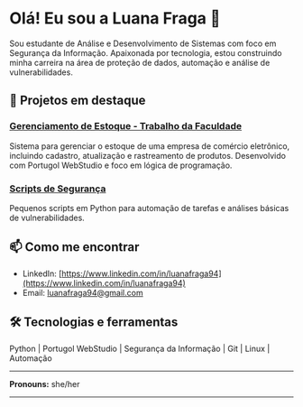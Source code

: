 # Olá! Eu sou a Luana Fraga 🚀

Sou estudante de Análise e Desenvolvimento de Sistemas com foco em Segurança da Informação. Apaixonada por tecnologia, estou construindo minha carreira na área de proteção de dados, automação e análise de vulnerabilidades.

## 🚀 Projetos em destaque

### [Gerenciamento de Estoque - Trabalho da Faculdade](https://github.com/luanafragadev/gerenciamento-estoque)
Sistema para gerenciar o estoque de uma empresa de comércio eletrônico, incluindo cadastro, atualização e rastreamento de produtos. Desenvolvido com Portugol WebStudio e foco em lógica de programação.

### [Scripts de Segurança](https://github.com/luanafragadev/scripts-seguranca)
Pequenos scripts em Python para automação de tarefas e análises básicas de vulnerabilidades.

## 📫 Como me encontrar

- LinkedIn: [https://www.linkedin.com/in/luanafraga94](https://www.linkedin.com/in/luanafraga94)  
- Email: luanafraga94@gmail.com

## 🛠 Tecnologias e ferramentas

Python | Portugol WebStudio | Segurança da Informação | Git | Linux | Automação

---

**Pronouns:** she/her

---
